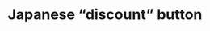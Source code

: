---
layout: symbols
title: Japanese “discount” button
emoji: japanese_discount_button
permalink: 🈹.html
---